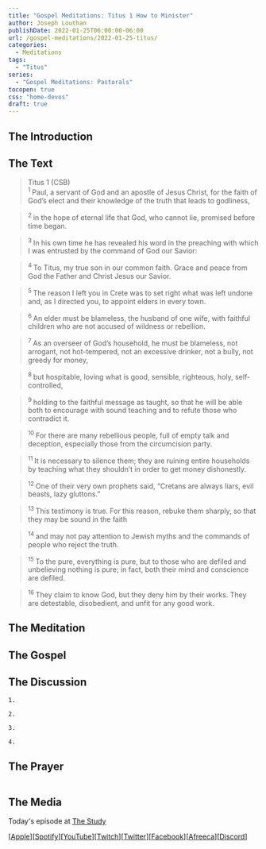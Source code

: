 ```yaml
---
title: "Gospel Meditations: Titus 1 How to Minister"
author: Joseph Louthan
publishDate: 2022-01-25T06:00:00-06:00
url: /gospel-meditations/2022-01-25-titus/
categories:
  - Meditations
tags:
  - "Titus"
series:
  - "Gospel Meditations: Pastorals"
tocopen: true
css: "home-devos"
draft: true
---
```

## The Introduction

<div style="page-break-after: always;"></div>

## The Text

>Titus 1 (CSB)  
><sup> 1 </sup> Paul, a servant of God and an apostle of Jesus Christ, for the faith of God’s elect and their knowledge of the truth that leads to godliness, 

><sup> 2 </sup> in the hope of eternal life that God, who cannot lie, promised before time began. 

><sup> 3 </sup> In his own time he has revealed his word in the preaching with which I was entrusted by the command of God our Savior: 

><sup> 4 </sup> To Titus, my true son in our common faith. Grace and peace from God the Father and Christ Jesus our Savior. 

><sup> 5 </sup> The reason I left you in Crete was to set right what was left undone and, as I directed you, to appoint elders in every town. 

><sup> 6 </sup> An elder must be blameless, the husband of one wife, with faithful children who are not accused of wildness or rebellion. 

><sup> 7 </sup> As an overseer of God’s household, he must be blameless, not arrogant, not hot-tempered, not an excessive drinker, not a bully, not greedy for money, 

><sup> 8 </sup> but hospitable, loving what is good, sensible, righteous, holy, self-controlled, 

><sup> 9 </sup> holding to the faithful message as taught, so that he will be able both to encourage with sound teaching and to refute those who contradict it. 

><sup> 10 </sup> For there are many rebellious people, full of empty talk and deception, especially those from the circumcision party. 

><sup> 11 </sup> It is necessary to silence them; they are ruining entire households by teaching what they shouldn’t in order to get money dishonestly. 

><sup> 12 </sup> One of their very own prophets said, “Cretans are always liars, evil beasts, lazy gluttons.” 

><sup> 13 </sup> This testimony is true. For this reason, rebuke them sharply, so that they may be sound in the faith 

><sup> 14 </sup> and may not pay attention to Jewish myths and the commands of people who reject the truth. 

><sup> 15 </sup> To the pure, everything is pure, but to those who are defiled and unbelieving nothing is pure; in fact, both their mind and conscience are defiled. 

><sup> 16 </sup> They claim to know God, but they deny him by their works. They are detestable, disobedient, and unfit for any good work.

<div style="page-break-after: always;"></div>

## The Meditation


## The Gospel


## The Discussion

```text
1. 
```

```text
2. 
```

```text
3. 
```

```text
4. 
```

## The Prayer

<div style='font-variant: small-caps;'>

</div>

```text

```

## The Media

Today's episode at [The Study](http://study.theologic.us/podcast/)

\[[Apple](https://podcasts.apple.com/us/podcast/the-study/id1557102127)\]\[[Spotify](https://open.spotify.com/show/0Xs5qsNvWePyRqcmtOTPkR)\]\[[YouTube](http://youtube.theologic.us)\]\[[Twitch](http://twitch.theologic.us)\]\[[Twitter](https://twitter.com/theologic_us)\]\[[Facebook](https://www.facebook.com/groups/462231051477464)\]\[[Afreeca](https://bj.afreecatv.com/theologicus)\]\[[Discord](http://discord.theologic.us)\]
